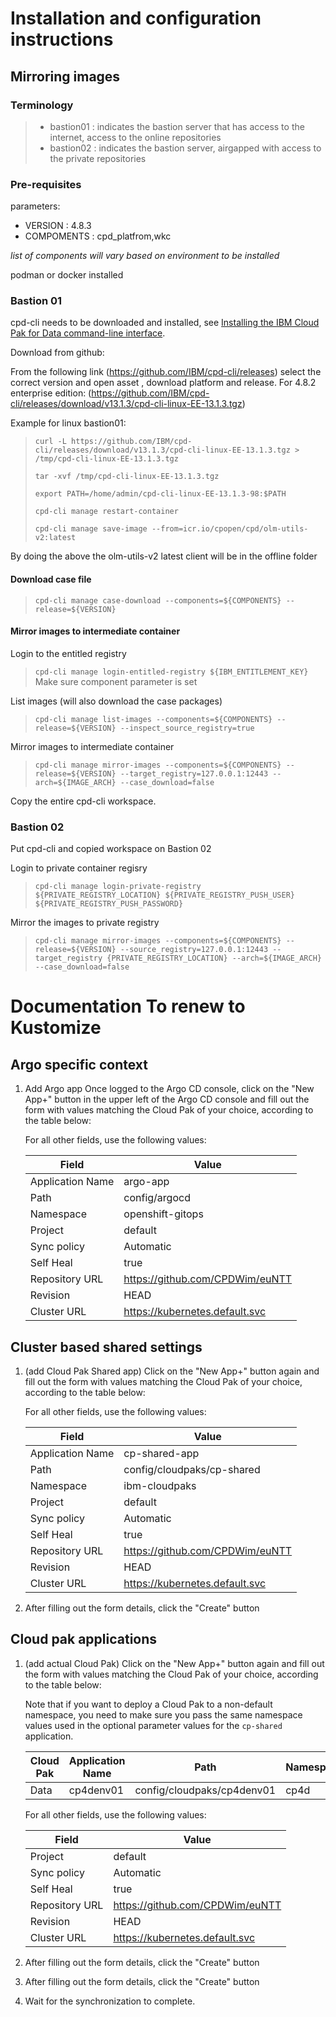 # Installation and configuration instructions
## Mirroring images
### Terminology
> - bastion01 : indicates the bastion server that has access to the internet, access to the online repositories
> - bastion02 : indicates the bastion server, airgapped with access to the private repositories

### Pre-requisites

parameters: 
- VERSION : 4.8.3
- COMPOMENTS : cpd_platfrom,wkc

*list of components will vary based on environment to be installed*

podman or docker installed

### Bastion 01
cpd-cli needs to be downloaded and installed, see [Installing the IBM Cloud Pak for Data command-line interface](https://www.ibm.com/docs/en/cloud-paks/cp-data/4.8.x?topic=workstation-installing-cloud-pak-data-cli).

Download from github:

From the following link (https://github.com/IBM/cpd-cli/releases) select the correct version and open asset , download platform and release.
For 4.8.2 enterprise edition: (https://github.com/IBM/cpd-cli/releases/download/v13.1.3/cpd-cli-linux-EE-13.1.3.tgz)

Example for linux bastion01:

>`curl -L https://github.com/IBM/cpd-cli/releases/download/v13.1.3/cpd-cli-linux-EE-13.1.3.tgz > /tmp/cpd-cli-linux-EE-13.1.3.tgz`
>
>`tar -xvf /tmp/cpd-cli-linux-EE-13.1.3.tgz`
>
>`export PATH=/home/admin/cpd-cli-linux-EE-13.1.3-98:$PATH`
>
>`cpd-cli manage restart-container`
>
>`cpd-cli manage save-image --from=icr.io/cpopen/cpd/olm-utils-v2:latest`

By doing the above the olm-utils-v2 latest client will be in the offline folder

#### Download case file

>`cpd-cli manage case-download --components=${COMPONENTS} --release=${VERSION}`

#### Mirror images to intermediate container

Login to the entitled registry
>`cpd-cli manage login-entitled-registry ${IBM_ENTITLEMENT_KEY}`
Make sure component parameter is set

List images (will also download the case packages)
>`cpd-cli manage list-images --components=${COMPONENTS} --release=${VERSION} --inspect_source_registry=true`

Mirror images to intermediate container
>`cpd-cli manage mirror-images --components=${COMPONENTS} --release=${VERSION} --target_registry=127.0.0.1:12443 --arch=${IMAGE_ARCH} --case_download=false`

Copy the entire cpd-cli workspace.

### Bastion 02

Put cpd-cli and copied workspace on Bastion 02

Login to private container regisry
>`cpd-cli manage login-private-registry ${PRIVATE_REGISTRY_LOCATION} ${PRIVATE_REGISTRY_PUSH_USER} ${PRIVATE_REGISTRY_PUSH_PASSWORD}`

Mirror the images to private registry

>`cpd-cli manage mirror-images --components=${COMPONENTS} --release=${VERSION} --source_registry=127.0.0.1:12443 --target_registry {PRIVATE_REGISTRY_LOCATION} --arch=${IMAGE_ARCH} --case_download=false`



# Documentation To renew to Kustomize

## Argo specific context
1. Add Argo app
Once logged to the Argo CD console, click on the "New App+" button in the upper left of the Argo CD console and fill out the form with values matching the Cloud Pak of your choice, according to the table below:

    For all other fields, use the following values:

    | Field | Value |
    | ----- | ----- |
    | Application Name | argo-app |
    | Path | config/argocd |
    | Namespace | openshift-gitops |
    | Project | default |
    | Sync policy | Automatic |
    | Self Heal | true |
    | Repository URL | <https://github.com/CPDWim/euNTT> |
    | Revision | HEAD |
    | Cluster URL | <https://kubernetes.default.svc> |

## Cluster based shared settings
1. (add Cloud Pak Shared app) Click on the "New App+" button again and fill out the form with values matching the Cloud Pak of your choice, according to the table below:

    For all other fields, use the following values:

    | Field | Value |
    | ----- | ----- |
    | Application Name | cp-shared-app |
    | Path | config/cloudpaks/cp-shared |
    | Namespace | ibm-cloudpaks |
    | Project | default |
    | Sync policy | Automatic |
    | Self Heal | true |
    | Repository URL | <https://github.com/CPDWim/euNTT> |
    | Revision | HEAD |
    | Cluster URL | <https://kubernetes.default.svc> |

2. After filling out the form details, click the "Create" button

## Cloud pak applications

1. (add actual Cloud Pak) Click on the "New App+" button again and fill out the form with values matching the Cloud Pak of your choice, according to the table below:

    Note that if you want to deploy a Cloud Pak to a non-default namespace, you need to make sure you pass the same namespace values used in the optional parameter values for the `cp-shared` application.

    | Cloud Pak | Application Name | Path | Namespace |
    | --------- | ---------------- | ---- | --------- |
    | Data | cp4denv01 | config/cloudpaks/cp4denv01 | cp4d |

    For all other fields, use the following values:

    | Field | Value |
    | ----- | ----- |
    | Project | default |
    | Sync policy | Automatic |
    | Self Heal | true |
    | Repository URL | <https://github.com/CPDWim/euNTT> |
    | Revision | HEAD |
    | Cluster URL | <https://kubernetes.default.svc> |

2. After filling out the form details, click the "Create" button

3. After filling out the form details, click the "Create" button

4. Wait for the synchronization to complete.
